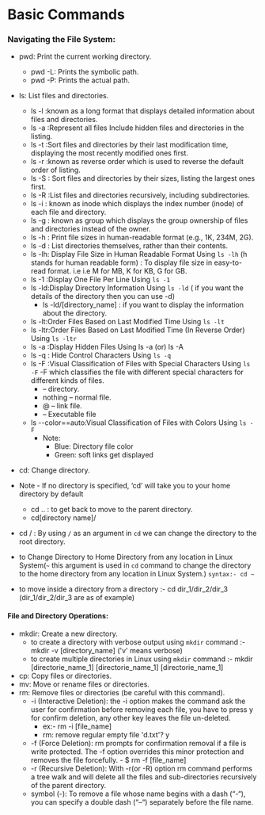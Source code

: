 # Basic Commands 
### Navigating the File System:
* pwd: Print the current working directory.
  * pwd -L: Prints the symbolic path. 
  * pwd -P: Prints the actual path.
* ls: List files and directories.
  * ls -l :known as a long format that displays detailed information about files and directories.
  * ls -a :Represent all files Include hidden files and directories in the listing.
  * ls -t :Sort files and directories by their last modification time, displaying the most recently modified ones first.
  * ls -r :known as reverse order which is used to reverse the default order of listing.
  * ls -S : Sort files and directories by their sizes, listing the largest ones first.
  * ls -R :List files and directories recursively, including subdirectories.
  * ls -i : known as inode which displays the index number (inode) of each file and directory.
  * ls -g : known as group which displays the group ownership of files and directories instead of the owner.
  * ls -h : Print file sizes in human-readable format (e.g., 1K, 234M, 2G).
  * ls -d : List directories themselves, rather than their contents.
  * ls -lh: Display File Size in Human Readable Format Using `ls -lh`  (h stands for human readable form) : To display file size in easy-to-read format. i.e i.e M for MB, K for KB, G for GB.
  * ls -1 :Display One File Per Line Using `ls -1 `
  * ls -ld:Display Directory Information Using `ls -ld` ( if you want the details of the directory then you can use -d)
     * ls -ld/[directory_name] :  if you want to display the information about the directory.
  * ls -lt:Order Files Based on Last Modified Time Using `ls -lt`
  * ls -ltr:Order Files Based on Last Modified Time (In Reverse Order) Using `ls -ltr `
  * ls -a :Display Hidden Files Using ls -a (or) ls -A
  * ls -q : Hide Control Characters Using `ls -q`
  * ls -F :Visual Classification of Files with Special Characters Using `ls -F`
            -F which classifies the file with different special characters for different kinds of files.
    * – directory.
    * nothing – normal file.
    * @ – link file.
    * – Executable file
  * ls --color==auto:Visual Classification of Files with Colors Using `ls -F`
      * Note:
         * Blue: Directory file color
         * Green: soft links get displayed 
       
   
* cd: Change directory.
* Note - If no directory is specified, ‘cd’ will take you to your home directory by default
   * cd .. : to get back to move to the parent directory.
   * cd[directory name]/
* cd / : By using `/` as an argument in `cd` we can change the directory to the root directory.
* to Change Directory to Home Directory from any location in Linux System(`~` this argument is used in `cd` command to change the directory to the home directory from any location in Linux System.)
   `syntax:- cd ~`
* to move inside a directory from a directory :- cd dir_1/dir_2/dir_3 (dir_1/dir_2/dir_3 are as of example)
#### File and Directory Operations:
* mkdir: Create a new directory.
   * to create a directory with verbose output using `mkdir` command :- mkdir -v [directory_name] ('v' means verbose) 
   * to create multiple directories in Linux using `mkdir` command :- mkdir [directorie_name_1] [directorie_name_1] [directorie_name_1]
* cp: Copy files or directories.
* mv: Move or rename files or directories.
* rm: Remove files or directories (be careful with this command).
  * -i (Interactive Deletion): the -i option makes the command ask the user for confirmation before removing each file, you have to press y for confirm deletion, any other key leaves the file un-deleted.
      - ex:- rm -i [file_name]
      - rm: remove regular empty file 'd.txt'? y
  *  -f (Force Deletion): rm prompts for confirmation removal if a file is write protected. The -f option overrides this minor protection and removes the file forcefully.
          - $ rm -f [file_name]
  *  -r (Recursive Deletion): With -r(or -R) option rm command performs a tree walk and will delete all the files and sub-directories recursively of the parent directory.
  *  symbol (-): To remove a file whose name begins with a dash (“-“), you can specify a double dash (“–“) separately before the file name. 
    

